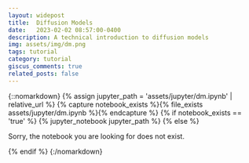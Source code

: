 ```yaml
---
layout: widepost
title:  Diffusion Models
date:   2023-02-02 08:57:00-0400
description: A technical introduction to diffusion models
img: assets/img/dm.png
tags: tutorial
category: tutorial
giscus_comments: true
related_posts: false
---
```



{::nomarkdown}
{% assign jupyter_path = 'assets/jupyter/dm.ipynb' | relative_url %}
{% capture notebook_exists %}{% file_exists assets/jupyter/dm.ipynb %}{% endcapture %}
{% if notebook_exists == 'true' %}
  {% jupyter_notebook jupyter_path %}
{% else %}
  <p>Sorry, the notebook you are looking for does not exist.</p>
{% endif %}
{:/nomarkdown}


